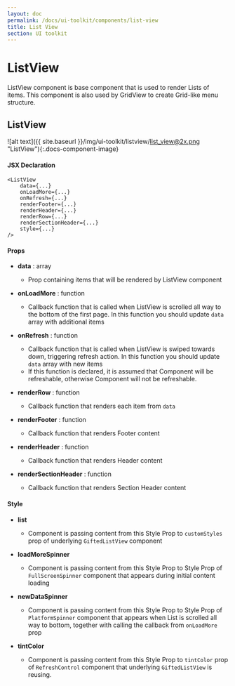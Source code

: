 ```yaml
---
layout: doc
permalink: /docs/ui-toolkit/components/list-view
title: List View
section: UI toolkit
---
```


# ListView 

ListView component is base component that is used to render Lists of items. This component is also used by GridView to create Grid-like menu structure.  

## ListView
![alt text]({{ site.baseurl }}/img/ui-toolkit/listview/list_view@2x.png "ListView"){:.docs-component-image}

#### JSX Declaration
```JSX
<ListView
    data={...}
    onLoadMore={...}
    onRefresh={...}
    renderFooter={...}
    renderHeader={...}
    renderRow={...}
    renderSectionHeader={...}
    style={...}
/>
```

#### Props

* **data** : array  
  - Prop containing items that will be rendered by ListView component

* **onLoadMore** : function  
  - Callback function that is called when ListView is scrolled all way to the bottom of the first page. In this function you should update `data` array with additional items

* **onRefresh** : function  
  - Callback function that is called when ListView is swiped towards down, triggering refresh action. In this function you should update `data` array with new items
  - If this function is declared, it is assumed that Component will be refreshable, otherwise Component will not be refreshable.

* **renderRow** : function  
  - Callback function that renders each item from `data`

* **renderFooter** : function  
  - Callback function that renders Footer content
 
* **renderHeader** : function  
  - Callback function that renders Header content

* **renderSectionHeader** : function  
  - Callback function that renders Section Header content

#### Style

* **list**
  - Component is passing content from this Style Prop to `customStyles` prop of underlying `GiftedListView` component

* **loadMoreSpinner**
  - Component is passing content from this Style Prop to Style Prop of `FullScreenSpinner` component that appears during initial content loading  
     
* **newDataSpinner**
  - Component is passing content from this Style Prop to Style Prop of `PlatformSpinner` component that appears when List is scrolled all way to bottom, together with calling the callback from `onLoadMore` prop
  
* **tintColor**
  - Component is passing content from this Style Prop to `tintColor` prop of `RefreshControl` component that underlying `GiftedListView` is reusing. 
